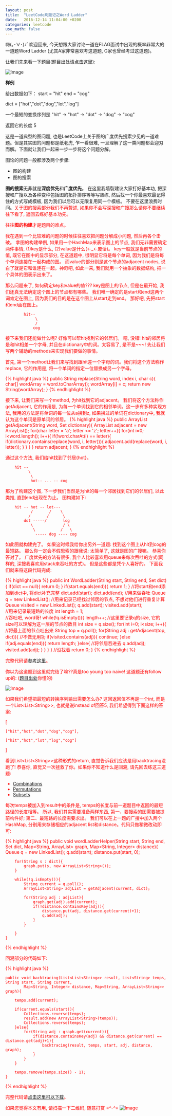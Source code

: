 ```yaml
---
layout: post
title:  "LeetCode刷题记之Word Ladder"
date:   2016-12-14 11:04:00 +0200
categories: leetcode
use_math: false
---
```


嗨(｡･∀･)ﾉﾞ欢迎回来, 今天想跟大家讨论一道在FLAG面试中出现的概率非常大的一道题Word Ladder (尤其A家非常喜欢考这道题, G家也曾经考过这道题)。

让我们先来看一下题目(题目出处请[点击这里]):

![Image](https://github.com/sophiesongge/sophiesongge.github.io/blob/master/images/Word_Ladder_I.png?raw=true)

**样例**

给出数据如下： start = "hit" end = "cog"

dict = \["hot","dot","dog","lot","log"\]

一个最短的变换序列是 "hit" -> "hot" -> "dot" -> "dog" -> "cog"

返回它的长度 5

这是一道典型的图问题, 也是LeetCode上关于图的广度优先搜索少见的一道难题。但是其实图的问题都是纸老虎, 乍一看很难, 一旦理解了这一类问题都会迎刃而解。下面就让我们一起来一步一步将这个问题分解。

图论的问题一般都涉及两个步骤:

* 图的构建
* 图的搜索

**图的搜索**无非就是**深度优先**和**广度优先**。 在这里我墙裂建议大家打好基本功, 把深搜和广搜以及各种变种包括图的拓扑排序等等写熟练, 然后找一个你最喜欢最记得住的方式写成模板, 
因为我们以后可以无限复用同一个模板。 不要在这里浪费时间。<font color="red">关于图的搜索部分我们不再赘述, 如果你不会写深搜和广搜那么请你不要继续往下看了, 返回去练好基本功先。<font> 

往往**图的构建**才是题目的难点。

我在遇到一个比较难的问题的时候往往喜欢把问题分解成小问题, 然后再各个击破。 拿图的构建举例, 如果用一个HashMap来表示图上的节点, 我们无非需要确定两件事情, (1)key是什么, (2)value是什么(<-_<-废话)。
 key一般就是当前节点的值, 既它在图中的显示部分, 在这道题中, 很明显它将是每个单词, 因为我们是将每个单词连接在一起构成的图。 而value的部分则是这个节点的adjacent nodes, 说白了就是它和谁连在一起。神奇吧,
 如此一来, 我们就用一个抽象的数据结构, 把一个具体的图表示出来了。
 
 那么问题来了, 如何确定key和value的值??? key是图上的节点, 但是在最开始, 我们还真无法确定这个图上的节点都有哪些。 我们唯一确定的是start和end这两个词肯定在图上, 因为我们的目的是在这个图上从start走到end。
 那好吧, 先把start和end画在图上。
 
            hit--
                 \
                 /
                cog

 接下来我们还能做什么呢? 好像可以帮hit找到它的邻居们。 嗯, 没错! hit的邻居将是和hit相差一个字母, 并且在dictionary中的词。太容易了, 是不是~~~! 先让我们写两个辅助的methods来实现我们要做的事情。
 
 首先, 第一个method让我们来写找到跟hit差一个字母的词。我们将这个方法称作replace, 它的作用是, 将一个单词的指定一位替换成另一个字母。
 
 {% highlight java %}
public String replace(String word, index i, char c){
    char[] wordArray = word.toCharArray();
    wordArray[i] = c;
    return new String(wordArray);
}
 {% endhighlight %}

接下来, 让我们来写一个method, 为hit找到它的adjacent。 我们将这个方法称作getAdjacent, 它的作用是, 为每一个单词找到它的相邻单词。这一步有多种实现方法, 
我用的方法是将单词的每一位从a换到z, 如果换过的单词在dictionary中, 我就认为这个单词是原单词的邻居。
{% highlight java %}
public ArrayList<String> getAdjacent(String word, Set<String> dictionary){
    ArrayList<String> adjacent = new ArrayList();
    for(char letter = 'a'; letter <= 'z'; letter++){
        for(int i=0; i<word.length(); i++){
            if(!word.charAt(i) == letter){
                if(dictionary.contains(replace(word, i, letter))){
                    adjacent.add(replace(word, i, letter));
                }
            }
        }
    }
    return adjacent;
}
{% endhighlight %}

通过这个方法, 我们给hit找到了邻居{hot}。

        hit --
              \
               \
               hot-- ... -- cog
               
那为了构建这个图, 下一步我们当然是为hit的每一个邻居找到它们的邻居们, 以此类推, 直到end出现在为止。 图构建如下:

        hit -- hot -- lot---
               /       /    \
              /       /      \
            dot -----/       log
               \             / \  
                \           /   \
                 ----- dog ---- cog
                 

如此图就构建完了。 如果这时候我给你出另外一道题: 找到这个图上从hit到cog的最短路。 那么你一定会不假思索的跟我说: 太简单了, 这就是图的广搜嘛。 恭喜你答对了。
广度优先的方法有很多, 我个人比较喜欢用queue来每次吞吐的方式(同样的, 深搜我喜欢用stack来吞吐的方式)。 但是这些都是凭个人喜好的。 下面我们就来将这段代码完成:

{% highlight java %}
public int WordLadder(String start, String end, Set<String> dict){
    if(dict == null){
        return 0;
    }
    if(start.equals(end)){
        return 1;
    }
    //将start和end添加到dict中, 将dict补充完整
    dict.add(start);
    dict.add(end);
    //用来做吞吐
    Queue<String> q = new LinkedList();
    //用来记录已经找过邻居的节点, 不想对他们进行重复计算
    Queue<String> visited = new LinkedList();
    q.add(start);
    visited.add(start);    
    //用来记录最短路的长度
    int length = 1;    
    //吞吐吧, word哥!
    while(!q.isEmpty()){
        length++;
        //这里要记录q的size, 它的size可以理解为这一层的节点的数目
        int size = q.size();
        for(int i=0; i<size; i++){
            //将最上面的节点吐出来
            String top = q.poll();
            for(String adj : getAdjacent(top, dict)){
                //不做无用功
                if(visited.contains(adj)){
                    continue;
                }else if(adj.equals(end)){
                    return length;
                }else{
                    //将邻居吞进去
                    q.add(adj);
                    visited.add(adj);
                }
            }
        }
    }
    //没找着
    return 0;
}
{% endhighlight %}
               
完整代码请[参考这里]。

你以为这道题到这里就完结了嘛??真是too young too naive! 这道题还有follow up的: ([题目出处]你懂的)

![Image](https://github.com/sophiesongge/sophiesongge.github.io/blob/master/images/Word_Ladder_II.png?raw=true)

如果我们希望把最短的转换序列输出需要怎么办? 这回返回值不再是一个int, 而是一个List\<List\<String\>\>, 也就是说instead of回答5, 我们希望得到下面这样的答案:

\[

    ["hit","hot","dot","dog","cog"],

    ["hit","hot","lot","log","cog"]

  \]
  

看到List\<List\<String\>\>这种形式的return, 直觉告诉我们应该是用backtracing没跑了! 恭喜你, 直觉又一次拯救了你。<font color="red">如果你不知道什么是回溯, 请先回去练这三道题: <font>

* [Combinations]
* [Permutations]
* [Subsets]

每次temps被加入到result中的条件是, temps的长度与前一道题目中返回的最短路径的长度相等。 所以, 我们其实需要准备两样东西, 第一、要搜索的图需要被提前构件好; 第二、最短路的长度需要求出。 我们可以在上一题的广搜中加入两个HashMap,
分别用来存储相应的adjacent list和distance。代码只做稍微改动即可:


{% highlight java %}
	public void wordLadderHelper(String start, String end, Set<String> dict, Map<String, ArrayList<String>> graph, Map<String, Integer> distance){
		Queue<String> q = new LinkedList<String>();
		q.add(start);
		distance.put(start, 0);
		
		for(String s : dict){
			graph.put(s, new ArrayList<String>());
		}
		
		while(!q.isEmpty()){
			String current = q.poll();
			ArrayList<String> adjList = getAdjacent(current, dict);
			
			for(String adj : adjList){
				graph.get(adj).add(current);
				if(!distance.containsKey(adj)){
					distance.put(adj, distance.get(current)+1);
					q.add(adj);
				}
			}
			
		}
	}
{% endhighlight %}


回溯部分的代码如下:

{% highlight java %}
	
	public void backtracing(List<List<String>> result, List<String> temps, String start, String current, 
			Map<String, Integer> distance, Map<String, ArrayList<String>> graph){
		
		temps.add(current);
		
		if(current.equals(start)){
			Collections.reverse(temps);
			result.add(new ArrayList<String>(temps));
			Collections.reverse(temps);
		}else{
			for(String adj : graph.get(current)){
				if(distance.containsKey(adj) && distance.get(current) == distance.get(adj)+1){
					backtracing(result, temps, start, adj, distance, graph);
				}
			}
		}

		temps.remove(temps.size() - 1);
	}
{% endhighlight %}

完整代码请[点击这里可以下载]。

如果您觉得本文有用, 请扫描一下二维码, 随意打赏 =^-^=
![Image](https://github.com/sophiesongge/sophiesongge.github.io/blob/master/images/dashang.JPG?raw=true=10x10)


[点击这里]: http://www.lintcode.com/zh-cn/problem/word-ladder/
[参考这里]: https://github.com/sophiesongge/LeetCode/blob/master/src/WordLadderI.java
[题目出处]: http://www.lintcode.com/zh-cn/problem/word-ladder-ii/
[Combinations]: http://www.lintcode.com/zh-cn/problem/combinations/
[Permutations]: http://www.lintcode.com/zh-cn/problem/permutations/
[Subsets]: http://www.lintcode.com/zh-cn/problem/subsets/
[点击这里可以下载]:  https://github.com/sophiesongge/LeetCode/blob/master/src/WordLadderII.java